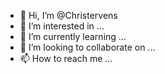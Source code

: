 - 👋 Hi, I’m @Christervens
- 👀 I’m interested in ...
- 🌱 I’m currently learning ...
- 💞️ I’m looking to collaborate on ...
- 📫 How to reach me ...

<!---
Christervens/Christervens is a ✨ special ✨ repository because its `README.md` (this file) appears on your GitHub profile.
You can click the Preview link to take a look at your changes.
--->
